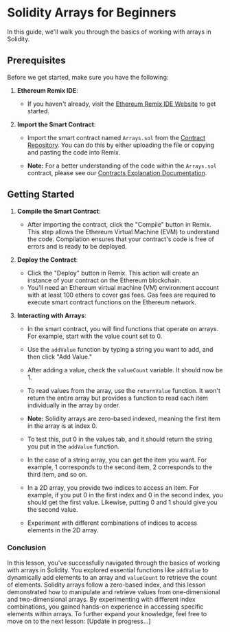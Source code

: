 # Solidity Arrays for Beginners

In this guide, we'll walk you through the basics of working with arrays in Solidity.

## Prerequisites

Before we get started, make sure you have the following:

1. **Ethereum Remix IDE**:
   - If you haven't already, visit the [Ethereum Remix IDE Website](https://remix.ethereum.org/) to get started.

2. **Import the Smart Contract**:
   - Import the smart contract named `Arrays.sol` from the [Contract Repository](../contracts). You can do this by either uploading the file or copying and pasting the code into Remix.

   - **Note:** For a better understanding of the code within the `Arrays.sol` contract, please see our [Contracts Explanation Documentation](../Contracts-Explanation/ARRAYS_CONTRACT_EXPLANATION.md).

## Getting Started

1. **Compile the Smart Contract**:
   - After importing the contract, click the "Compile" button in Remix. This step allows the Ethereum Virtual Machine (EVM) to understand the code. Compilation ensures that your contract's code is free of errors and is ready to be deployed.

2. **Deploy the Contract**:
   - Click the "Deploy" button in Remix. This action will create an instance of your contract on the Ethereum blockchain.
   - You'll need an Ethereum virtual machine (VM) environment account with at least 100 ethers to cover gas fees. Gas fees are required to execute smart contract functions on the Ethereum network.

3. **Interacting with Arrays**:

   - In the smart contract, you will find functions that operate on arrays. For example, start with the value count set to 0.

   - Use the `addValue` function by typing a string you want to add, and then click "Add Value."

   - After adding a value, check the `valueCount` variable. It should now be 1.

   - To read values from the array, use the `returnValue` function. It won't return the entire array but provides a function to read each item individually in the array by order.

   - **Note:** Solidity arrays are zero-based indexed, meaning the first item in the array is at index 0.

   - To test this, put 0 in the values tab, and it should return the string you put in the `addValue` function.

   - In the case of a string array, you can get the item you want. For example, 1 corresponds to the second item, 2 corresponds to the third item, and so on.

   - In a 2D array, you provide two indices to access an item. For example, if you put 0 in the first index and 0 in the second index, you should get the first value. Likewise, putting 0 and 1 should give you the second value.

   - Experiment with different combinations of indices to access elements in the 2D array.

### Conclusion

In this lesson, you've successfully navigated through the basics of working with arrays in Solidity. You explored essential functions like `addValue` to dynamically add elements to an array and `valueCount` to retrieve the count of elements. Solidity arrays follow a zero-based index, and this lesson demonstrated how to manipulate and retrieve values from one-dimensional and two-dimensional arrays. By experimenting with different index combinations, you gained hands-on experience in accessing specific elements within arrays. To further expand your knowledge, feel free to move on to the next lesson: [Update in progress...]


